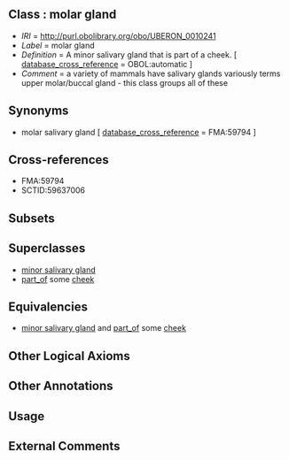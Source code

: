 
## Class : molar gland

 * *IRI* = http://purl.obolibrary.org/obo/UBERON_0010241
 * *Label* = molar gland
 * *Definition* = A minor salivary gland that is part of a cheek. [ [database_cross_reference](../../ef/oboInOwl#hasDbXref.md) = OBOL:automatic ]
 * *Comment* = a variety of mammals have salivary glands variously terms upper molar/buccal gland - this class groups all of these

## Synonyms

 * molar salivary gland [ [database_cross_reference](../../ef/oboInOwl#hasDbXref.md) = FMA:59794 ]

## Cross-references

 * FMA:59794
 * SCTID:59637006

## Subsets


## Superclasses

 * [minor salivary gland](../../UBERON/30/UBERON_0001830.md)
 * [part_of](../../BFO/50/BFO_0000050.md) some [cheek](../../UBERON/67/UBERON_0001567.md)

## Equivalencies

 * [minor salivary gland](../../UBERON/30/UBERON_0001830.md) and [part_of](../../BFO/50/BFO_0000050.md) some [cheek](../../UBERON/67/UBERON_0001567.md)

## Other Logical Axioms


## Other Annotations


## Usage


## External Comments

